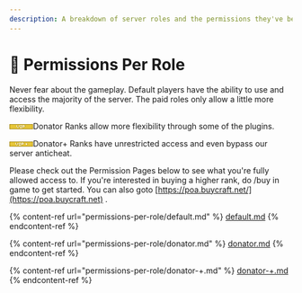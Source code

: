 ```yaml
---
description: A breakdown of server roles and the permissions they've been granted.
---
```


# 👮 Permissions Per Role

Never fear about the gameplay. Default players have the ability to use and access the majority of the server. The paid roles only allow a little more flexibility.&#x20;

![](.gitbook/assets/vip.png)Donator Ranks allow more flexibility through some of the plugins.

![](.gitbook/assets/vipplus.png)Donator+ Ranks have unrestricted access and even bypass our server anticheat.&#x20;

Please check out the Permission Pages below to see what you're fully allowed access to. If you're interested in buying a higher rank, do /buy in game to get started. You can also goto [https://poa.buycraft.net/](https://poa.buycraft.net) .&#x20;

{% content-ref url="permissions-per-role/default.md" %}
[default.md](permissions-per-role/default.md)
{% endcontent-ref %}

{% content-ref url="permissions-per-role/donator.md" %}
[donator.md](permissions-per-role/donator.md)
{% endcontent-ref %}

{% content-ref url="permissions-per-role/donator-+.md" %}
[donator-+.md](permissions-per-role/donator-+.md)
{% endcontent-ref %}
